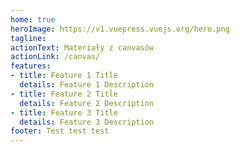```yaml
---
home: true
heroImage: https://v1.vuepress.vuejs.org/hero.png
tagline: 
actionText: Materiały z canvasów
actionLink: /canvas/
features:
- title: Feature 1 Title
  details: Feature 1 Description
- title: Feature 2 Title
  details: Feature 2 Description
- title: Feature 3 Title
  details: Feature 3 Description
footer: Test test test
---
```

